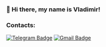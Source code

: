 ### 👋 Hi there, my name is Vladimir!
<!---
### I'm a DevOps engineer.

### My main stack: 
![HTML5](https://img.shields.io/badge/-HTML5-141130?style=flat-square&logo=HTML5)
![CSS3](https://img.shields.io/badge/-CSS3-141130?style=flat-square&logo=CSS3&logoColor=009900)
![JavaScript](https://img.shields.io/badge/-JavaScript-141130?style=flat-square&logo=JavaScript)
![React](https://img.shields.io/badge/-React-141130?style=flat-square&logo=React)
![Redux](https://img.shields.io/badge/-Redux-141130?style=flat-square&logo=Redux&logoColor=blueviolet)
![Typescript](https://img.shields.io/badge/-Typescript-141130?style=flat-square&logo=Typescript&logoColor=blue)
![Storybook](https://img.shields.io/badge/-Storybook-141130?style=flat-square&logo=Storybook)
![Jest](https://img.shields.io/badge/-Jest-141130?style=flat-square&logo=Jest)
![GIT](https://img.shields.io/badge/-git-141130?style=flat-square&logo=git)
![SCSS](https://img.shields.io/badge/-SCSS-141130?style=flat-square&logo=SASS)
### Had experience with:
![Node.js](https://img.shields.io/badge/-Node.js-141130?style=flat-square&logo=Node.js)
![Express](https://img.shields.io/badge/-Express-141130?style=flat-square&logo=Express)
![MongoDb](https://img.shields.io/badge/-MongoDB-141130?style=flat-square&logo=MongoDb)
![WEBPACK](https://img.shields.io/badge/-WebPack-141130?style=flat-square&logo=WEBPACK)
![LINUX](https://img.shields.io/badge/-Linux-141130?style=flat-square&logo=Linux&logoColor=ffffff)
![NGINX](https://img.shields.io/badge/-nginx-141130?style=flat-square&logo=NGINX&logoColor=009900)
![BEM](https://img.shields.io/badge/-BEM-141130?style=flat-square&logo=BEM)
--->
<!---
[![codewars](https://www.codewars.com/users/vovitolog/badges/small)](https://www.codewars.com/users/vovitolog) 
--->
### Contacts:
[![Telegram Badge](https://img.shields.io/badge/@vovitolog-telegram?style=flat&color=2AA7DA&logoColor=white&logo=telegram)](https://t.me/vovitolog "Contact on Telegram")
[![Gmail Badge](https://img.shields.io/badge/vovitolog@gmail.com-email?style=flat&color=C5211E&logoColor=white&logo=gmail)](mailto:vovitolog@gmail.com "Email me")
<!---
[![Linkedin Badge](https://img.shields.io/badge/%40vladimir-linkedin?style=flat&color=0077b5&logoColor=white&logo=linkedin)](https://www.linkedin.com/in/vladimir-rodionov-23a58b89/ "Connect on LinkedIn")
--->
<!---
vovitolog/vovitolog is a ✨ special ✨ repository because its `README.md` (this file) appears on your GitHub profile.
You can click the Preview link to take a look at your changes.
--->
